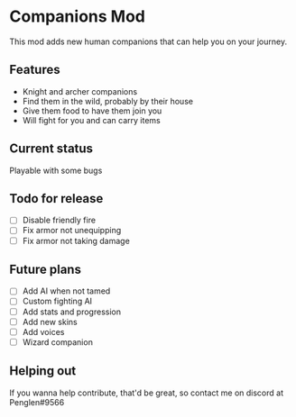 # Companions Mod

This mod adds new human companions that can help you on your journey.

## Features

- Knight and archer companions
- Find them in the wild, probably by their house
- Give them food to have them join you
- Will fight for you and can carry items

## Current status
Playable with some bugs

## Todo for release

- [ ] Disable friendly fire
- [ ] Fix armor not unequipping
- [ ] Fix armor not taking damage

## Future plans

- [ ] Add AI when not tamed
- [ ] Custom fighting AI
- [ ] Add stats and progression
- [ ] Add new skins
- [ ] Add voices
- [ ] Wizard companion

## Helping out

If you wanna help contribute, that'd be great, so contact me on discord at Penglen#9566
